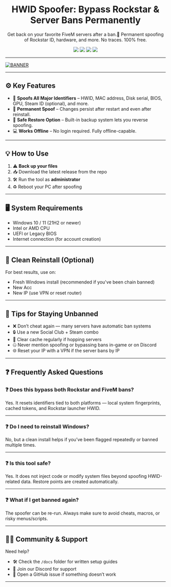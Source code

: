 ﻿<h1 align="center">HWID Spoofer: Bypass Rockstar & Server Bans Permanently</h1>
<p align="center">Get back on your favorite FiveM servers after a ban.🚓  Permanent spoofing of Rockstar ID, hardware, and more. No traces. 100% free.</p>

<p align="center">
  <img src="https://img.shields.io/badge/Status-Active-brightgreen?style=flat-square" />
  <img src="https://img.shields.io/badge/Game-All-red?style=flat-square" />
  <img src="https://img.shields.io/badge/Spoofing-Permanent-critical?style=flat-square" />
  <img src="https://img.shields.io/badge/Updated-Today-orange?style=flat-square" />
</p>

---

[![BANNER](https://img.shields.io/badge/Download-Now!-brightgreen)]([LINK])

---

## ⚙️ Key Features

- 🧠 **Spoofs All Major Identifiers** – HWID, MAC address, Disk serial, BIOS, GPU, Steam ID (optional), and more.
- 🔁 **Permanent Spoof** – Changes persist after restart and even after reinstall.
- 💾 **Safe Restore Option** – Built-in backup system lets you reverse spoofing.
- 💻 **Works Offline** – No login required. Fully offline-capable.

---

## 💡 How to Use

1. ⚠️ **Back up your files**
2. 📥 Download the latest release from the repo
3. 🛠️ Run the tool as **administrator**
4. ♻️ Reboot your PC after spoofing

---

## 🖥️ System Requirements

- Windows 10 / 11 (21H2 or newer)
- Intel or AMD CPU
- UEFI or Legacy BIOS
- Internet connection (for account creation)

---

## 🧼 Clean Reinstall (Optional)

For best results, use on:
- Fresh Windows install (recommended if you've been chain banned)
- New Acc
- New IP (use VPN or reset router)

---

## 🧠 Tips for Staying Unbanned

- ❌ Don’t cheat again — many servers have automatic ban systems
- 🔒 Use a new Social Club + Steam combo
- 🧹 Clear cache regularly if hopping servers
- 🤐 Never mention spoofing or bypassing bans in-game or on Discord
- 🌐 Reset your IP with a VPN if the server bans by IP

---

## ❓ Frequently Asked Questions

### ❓ Does this bypass both Rockstar and FiveM bans?
Yes. It resets identifiers tied to both platforms — local system fingerprints, cached tokens, and Rockstar launcher HWID.

---

### ❓ Do I need to reinstall Windows?
No, but a clean install helps if you’ve been flagged repeatedly or banned multiple times.

---

### ❓ Is this tool safe?
Yes. It does not inject code or modify system files beyond spoofing HWID-related data. Restore points are created automatically.

---

### ❓ What if I get banned again?
The spoofer can be re-run. Always make sure to avoid cheats, macros, or risky menus/scripts.

---

## 🧑‍💻 Community & Support

Need help?  
- 🛠️ Check the `/docs` folder for written setup guides  
- 💬 Join our Discord for support  
- 🐛 Open a GitHub issue if something doesn’t work

---